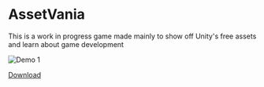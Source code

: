 # AssetVania
This is a work in progress game made mainly to show off Unity's free assets and learn about game development

![Demo 1](AssetVania1.gif)

[Download](https://github.com/abobco/AssetVania/releases)
